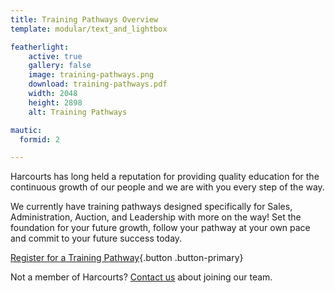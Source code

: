 ```yaml
---
title: Training Pathways Overview
template: modular/text_and_lightbox

featherlight:
    active: true
    gallery: false
    image: training-pathways.png
    download: training-pathways.pdf
    width: 2048
    height: 2898
    alt: Training Pathways

mautic:
  formid: 2

---
```


<p class="lead">Harcourts has long held a reputation for providing quality education for the continuous growth of our people and we are with you every step of the way.</p>

We currently have training pathways designed specifically for Sales, Administration, Auction, and Leadership with more on the way! Set the foundation for your future growth, follow your pathway at your own pace and commit to your future success today.

[<i class="fa fa-arrow-right"></i> Register for a Training Pathway](https://www.academyrealestatetraining.com/moodle/){.button .button-primary}

Not a member of Harcourts? <a href="#portfolioModalRegisterInterest" class="portfolio-link" data-toggle="modal">Contact us</a> about joining our team.
